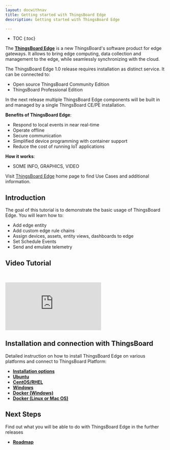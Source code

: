 ```yaml
---
layout: docwithnav
title: Getting started with ThingsBoard Edge
description: Getting started with ThingsBoard Edge

---
```

* TOC
{:toc}

The [**ThingsBoard Edge**](/products/edge/) is a new ThingsBoard's software product for edge gateways. 
It allows to bring edge computing, data collection and management to the edge, while seamlessly synchronizing with the cloud. 

The ThingsBoard Edge 1.0 release requires installation as distinct service. It can be connected to:
* Open source ThingsBoard Community Edition
* ThingsBoard Professional Edition 

In the next release multiple ThingsBoard Edge components will be built in and managed by a single ThingsBoard CE/PE installation.

**Benefits of ThingsBoard Edge**:
 - Respond to local events in near real-time
 - Operate offline
 - Secure communication
 - Simplified device programming with container support
 - Reduce the cost of running IoT applications

**How it works**:
 - SOME INFO, GRAPHICS, VIDEO

Visit [ThingsBoard Edge](/products/edge/) home page to find Use Cases and additional information. 

## Introduction

The goal of this tutorial is to demonstrate the basic usage of ThingsBoard Edge. You will learn how to:

* Add edge entity
* Add custom edge rule chains
* Assign devices, assets, entity views, dashboards to edge
* Set Schedule Events
* Send and emulate telemetry

## Video Tutorial

&nbsp; 
  
<div id="video">  
    <div id="video_wrapper">
        <iframe src="https://www.youtube.com/embed/CDt-B5_JiIs" frameborder="0" allowfullscreen></iframe>
    </div>
</div>

## Installation and connection with ThingsBoard

Detailed instruction on how to install ThingsBoard Edge on various platforms and connect to ThingsBoard Platform:
* [**Installation options**](/docs/edge/install/installation-options)
* [**Ubuntu**](/docs/edge/install/installation-options)
* [**CentOS/RHEL**](/docs/edge/install/installation-options)
* [**Windows**](/docs/edge/install/installation-options)
* [**Docker (Windows)**](/docs/edge/install/installation-options)
* [**Docker (Linux or Mac OS)**](/docs/edge/install/installation-options)

## Next Steps

Find out what you will be able to do with ThingsBoard Edge in the further releases
* [**Roadmap**](/docs/trendz/visualizations-overview)
